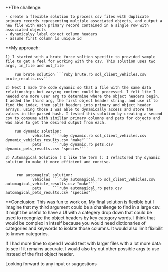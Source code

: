 **The challenge:

    - create a flexible solution to process csv files with duplicate primary records representing multiple associated objects, and output a new file with each primary record contained in a single row with associated objects
    - dynamicalyy label object column headers
    - assume first column is unique id

**My approach:

    1) I started with a brute force soltion specific to provided sample file to get a feel for working with the csv. This solution uses two args, in_file and out_file

        run brute solution ```ruby brute.rb sol_client_vehicles.csv brute_results.csv```

    2) Next I made the code dynamic so that a file with the same data relationships but varying content could be processed. I felt like I needed one more user arg to determine where the object headers begin. I added the third arg, the first object header string, and use it to find the index, then split headers into primary and object header arrays. using those I was able to dynamically access and store the values in the parsed hash. I tested this solution by creating a second csv to consume with similiar primary columns and pets for objects and was able to get the desired output from each.

        run dynamic solution:
                vehicles ```ruby dynamic.rb sol_client_vehicles.csv dynamic_vehicles_results.csv "make"```
                pets     ```ruby dynamic.rb pets.csv dynamic_pets_results.csv "species"```

    3) Automagical Solution ( I like the term ): I refactored thy dynamic solution to make it more efficient and concise.


         run automagical solution:
                vehicles ```ruby automagical.rb sol_client_vehicles.csv automagical_vehicle_results.csv "make"```
                pets     ```ruby automagical.rb pets.csv automagical_pets_results.csv "species"```


**Conclusion: This was fun to work on, My final solution is flexible but I imagine that my third argument could be a chanllenge to find in a large csv. It might be useful to have a UI with a categery drop down that could be used to recognize the object headers by key category words. I think that would be complex in intself because you would need dictionaries of categories and keywords to isolate those columns. It would also limit flixibilit to known categories.

If I had more time to spend I would test with larger files with a lot more data to see if it remains accurate. I would also try out other possible args to use instead of the first object header.

Looking forward to any input or suggestions
